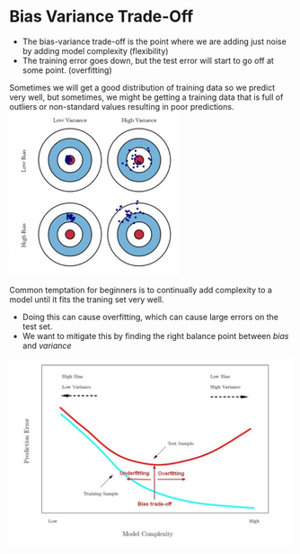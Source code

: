  # Bias Variance Trade-Off

 * The bias-variance trade-off is the point where we are adding just noise by adding model complexity (flexibility)
 * The training error goes down, but the test error will start to go off at some point. (overfitting)

Sometimes we will get a good distribution of training data so we predict very well, but sometimes, we might be getting a training data that is full of outliers or non-standard values resulting in poor predictions.  
<img src="../Images/variance.jpg" width = 300px>

Common temptation for beginners is to continually add complexity to a model until it fits the traning set very well.

* Doing this can cause overfitting, which can cause large errors on the test set.
* We want to mitigate this by finding the right balance point between *bias* and *variance*  

<img src="../Images/bias variance trade-off.jpg" width = 600px>

